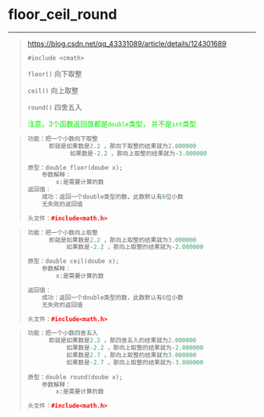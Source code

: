 # floor_ceil_round

--------------------------------------------------------------------------------

>
> https://blog.csdn.net/qq_43331089/article/details/124301689
>
> `#include <cmath>`
>
> `floor()` 向下取整
>
> `ceil()` 向上取整
>
> `round()` 四舍五入
>
> <font color="gree"> 注意，3个函数返回值都是`double`类型， 并不是`int`类型 </font>

>
> ```c++
> 功能：把一个小数向下取整
>       即就是如果数是2.2 ，那向下取整的结果就为2.000000
>             如果数是-2.2 ，那向上取整的结果就为-3.000000
> 
> 原型：double floor(doube x);
>     参数解释：
>         x:是需要计算的数
> 返回值：
>     成功：返回一个double类型的数，此数默认有6位小数
>     无失败的返回值
> 
> 头文件：#include<math.h>
> ```
> 



>
> ```c++
> 功能：把一个小数向上取整
>       即就是如果数是2.2 ，那向上取整的结果就为3.000000
>            如果数是-2.2 ，那向上取整的结果就为-2.000000
> 
> 原型：double ceil(doube x);
>     参数解释：
>         x:是需要计算的数
> 
> 返回值：
>     成功：返回一个double类型的数，此数默认有6位小数
>     无失败的返回值
> 
> 头文件：#include<math.h>
> ```
> 



>
> ```c++
> 功能：把一个小数四舍五入
>       即就是如果数是2.2 ，那四舍五入的结果就为2.000000
>            如果数是-2.2 ，那向上取整的结果就为-2.000000
>            如果数是2.7 ，那向上取整的结果就为3.000000
>            如果数是-2.7 ，那向上取整的结果就为-3.000000
>  
> 原型：double round(doube x);
>     参数解释：
>         x:是需要计算的数
> 
> 头文件：#include<math.h>
> ```
> 

















